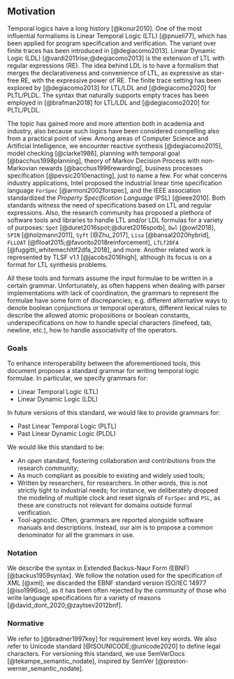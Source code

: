 ## Motivation
 
Temporal logics have a long history [@konur2010].
One of the most influential formalisms
is Linear Temporal Logic (LTL) [@pnueli77],
which has been applied for
program specification and verification.
The variant over finite
traces has been introduced in [@degiacomo2013].
Linear Dynamic Logic (LDL) [@vardi2011rise;@degiacomo2013]
is the extension of LTL with regular expressions (RE).
The idea behind LDL is to have a formalism that merges
the declarativeness and convenience of LTL,
as expressive as star-free RE,
with the expressive power of RE. 
The finite trace setting has been explored by
[@degiacomo2013] for LTL/LDL and 
[@degiacomo2020] for PLTL/PLDL. 
The syntax that naturally supports
empty traces has been employed in [@brafman2018] for LTL/LDL and 
[@degiacomo2020] for PLTL/PLDL.


The topic has gained 
more and more attention both in academia and industry,
also because 
such logics have been considered compelling 
also from a practical point of view. 
Among areas of Computer Science and Artificial Intelligence,
we encounter reactive synthesis [@degiacomo2015],
model checking [@clarke1986],
planning with temporal goal [@bacchus1998planning],
theory of Markov Decision Process with non-Markovian rewards
[@bacchus1996rewarding],
business processes specification
[@pevsic2010enacting], just to name a few.
For what concerns industry applications,
Intel proposed the industrial linear time 
specification language  `ForSpec` [@armoni2002forspec],
and the IEEE association standardized the
_Property Specification Language_ (PSL) [@ieee2010].
Both standards
witness the need of specifications based
on LTL and regular expressions.
Also, the research community has proposed a plethora of
software tools and libraries to handle LTL and/or LDL formulas 
for a variety of purposes:
`Spot` [@duret2016spot;@duret2016spotb],
`Owl` [@owl2018],
`SPIN` [@holzmann2011],
`Syft` [@Zhu_2017],
`Lisa` [@bansal2020hybrid],
`FLLOAT` [@flloat2015;@favorito2018reinforcement],
`LTLf2DFA` [@fuggitti_whitemechltlf2dfa_2018], and more.
Another related work is represented by
TLSF v1.1 [@jacobs2016high],
although its focus is on a format for LTL synthesis problems.

All these tools and formats assume the input formulae to be
written in a certain grammar.
Unfortunately, as often happens when dealing with parser implementations
with lack of coordination,
the grammars to represent the formulae 
have some form of discrepancies; e.g.
different alternative ways to denote 
boolean conjunctions or temporal operators,
different lexical rules to describe the allowed
atomic propositions or boolean constants,
underspecifications on how to handle 
special characters (linefeed, tab, newline, etc.),
how to handle associativity of the operators.

### Goals

To enhance interoperability between the aforementioned tools,
this document proposes a standard grammar
for writing temporal logic formulae.
In particular, we specify grammars for:

- Linear Temporal Logic (LTL)
- Linear Dynamic Logic (LDL)


In future versions of this standard, we 
would like to provide grammars for:

- Past Linear Temporal Logic (PLTL)
- Past Linear Dynamic Logic (PLDL)

We would like this standard to be:

- An _open_ standard, fostering collaboration and contributions from 
  the research community;
- As much compliant as possible to existing and widely used tools;
- Written by researchers, for researchers. In other words, 
  this is not strictly tight to industrial needs; for instance,
  we deliberately dropped the modeling of multiple clock 
  and reset signals of `ForSpec` and `PSL`, as these are constructs
  not relevant for domains outside formal verification.
- Tool-agnostic. Often, grammars are reported alongside
  software manuals and descriptions. Instead, our 
  aim is to propose a common denominator for
  all the grammars in use.


### Notation

We describe the syntax in Extended Backus-Naur Form (EBNF) [@backus1959syntax].
We follow the notation used for the 
specification of XML [@xml]; we discarded
the EBNF standard version ISO/IEC 14977 [@iso1996iso], 
as it has been often rejected by the community 
of those who write language specifications 
for a variety of reasons [@david_dont_2020;@zaytsev2012bnf].

### Normative

We refer to [@bradner1997key] 
for requirement level key words.
We also refer to
Unicode standard [@ISOUNICODE;@unicode2020]
to define legal characters.
For versioning this standard, we
use SemVerDocs [@tekampe_semantic_nodate],
inspired by SemVer [@preston-werner_semantic_nodate]. 

